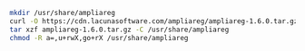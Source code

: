 ﻿```sh
mkdir /usr/share/ampliareg
curl -O https://cdn.lacunasoftware.com/ampliareg/ampliareg-1.6.0.tar.gz
tar xzf ampliareg-1.6.0.tar.gz -C /usr/share/ampliareg
chmod -R a=,u+rwX,go+rX /usr/share/ampliareg
```
